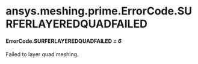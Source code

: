 <a id="ansys-meshing-prime-errorcode-surferlayeredquadfailed"></a>

# ansys.meshing.prime.ErrorCode.SURFERLAYEREDQUADFAILED

<a id="ansys.meshing.prime.ErrorCode.SURFERLAYEREDQUADFAILED"></a>

#### ErrorCode.SURFERLAYEREDQUADFAILED *= 6*

Failed to layer quad meshing.

<!-- !! processed by numpydoc !! -->
